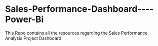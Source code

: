 # Sales-Performance-Dashboard----Power-Bi
This Repo contains all the resources regarding the Sales Performance Analysis Project Dashboard
